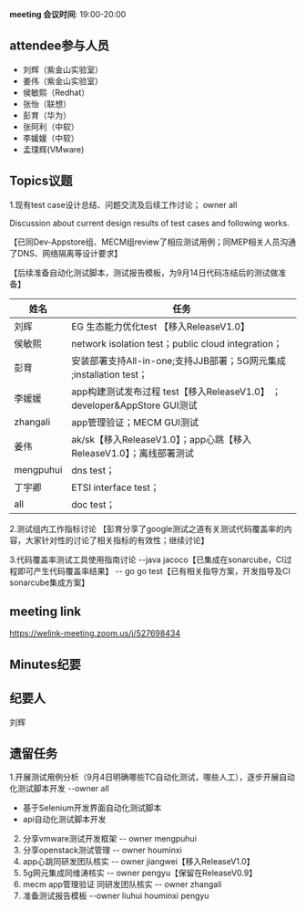 **meeting 会议时间**: 19:00-20:00

## attendee参与人员
- 刘辉（紫金山实验室）
- 姜伟（紫金山实验室）
- 侯敏熙（Redhat）
- 张怡（联想）
- 彭育（华为）
- 张阿利（中软）
- 李媛媛（中软）
- 孟璞辉(VMware)

## Topics议题
1.现有test case设计总结、问题交流及后续工作讨论； owner all

Discussion about current design results of test cases and following works.

【已同Dev-Appstore组、MECM组review了相应测试用例；同MEP相关人员沟通了DNS、网络隔离等设计要求】

【后续准备自动化测试脚本，测试报告模板，为9月14日代码冻结后的测试做准备】

|姓名|任务|  
|---|---|
|刘辉| EG 生态能力优化test 【移入ReleaseV1.0】 |
|侯敏熙   |network isolation test；public cloud integration；|
|彭育   | 安装部署支持All-in-one;支持JJB部署；5G网元集成 ;installation test； |
|李媛媛|app构建测试发布过程 test【移入ReleaseV1.0】 ；developer&AppStore GUI测试|
|zhangali|app管理验证；MECM GUI测试|
|姜伟|ak/sk【移入ReleaseV1.0】；app心跳【移入ReleaseV1.0】；离线部署测试 |
|mengpuhui|dns test；|
|丁宇卿|ETSI interface test；|
|all|doc test；|


2.测试组内工作指标讨论
【彭育分享了google测试之道有关测试代码覆盖率的内容，大家针对性的讨论了相关指标的有效性；继续讨论】

3.代码覆盖率测试工具使用指南讨论
--java jacoco【已集成在sonarcube，CI过程即可产生代码覆盖率结果】
-- go  go test【已有相关指导方案，开发指导及CI sonarcube集成方案】

## meeting link
 https://welink-meeting.zoom.us/j/527698434﻿
## Minutes纪要
## 纪要人
刘辉

## 遗留任务
1.开展测试用例分析（9月4日明确哪些TC自动化测试，哪些人工），逐步开展自动化测试脚本开发 --owner all
- 基于Selenium开发界面自动化测试脚本
- api自动化测试脚本开发


2. 分享vmware测试开发框架  -- owner mengpuhui
3. 分享openstack测试管理 -- owner houminxi
4. app心跳同研发团队核实 -- owner jiangwei【移入ReleaseV1.0】
5. 5g网元集成同维涛核实  -- owner pengyu【保留在ReleaseV0.9】
6. mecm app管理验证 同研发团队核实 -- owner zhangali
7. 准备测试报告模板          --owner liuhui houminxi  pengyu

